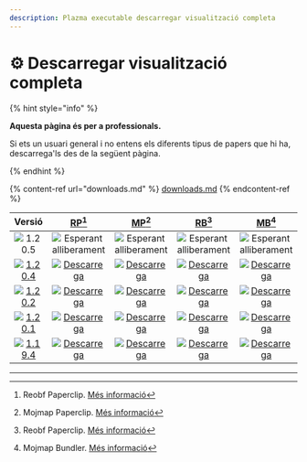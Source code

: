 ```yaml
---
description: Plazma executable descarregar visualització completa
---
```


# ⚙️ Descarregar visualització completa

{% hint style="info" %}

**Aquesta pàgina és per a professionals.**

Si ets un usuari general i no entens els diferents tipus de papers que hi ha,
descarrega'ls des de la següent pàgina.

{% endhint %}

{% content-ref url="downloads.md" %}
[downloads.md](downloads.md)
{% endcontent-ref %}

[wtr]: <https://badge.plazmamc.org/0/En espera de llançament>

|                                       Versió                                      |                                [RP](#user-content-fn-1)[^1]                                |                                [MP](#user-content-fn-2)[^2]                                |                                [RB](#user-content-fn-3)[^3]                                |                                [MB](#user-content-fn-4)[^4]                                |
| :-------------------------------------------------------------------------------: | :----------------------------------------------------------------------------------------: | :----------------------------------------------------------------------------------------: | :----------------------------------------------------------------------------------------: | :----------------------------------------------------------------------------------------: |
|                   ![1.20.5](https://badge.plazmamc.org/0/1.20.5)                  |                                ![Esperant alliberament][wtr]                               |                                ![Esperant alliberament][wtr]                               |                                ![Esperant alliberament][wtr]                               |                                ![Esperant alliberament][wtr]                               |
| [![1.20.4](https://badge.plazmamc.org/2/1.20.4)](https://git.plazmamc.org/1.20.4) | [![Descarrega](https://badge.plazmamc.org/1/Descarrega)](https://dl.plazmamc.org/1.20.4/0) | [![Descarrega](https://badge.plazmamc.org/1/Descarrega)](https://dl.plazmamc.org/1.20.4/1) | [![Descarrega](https://badge.plazmamc.org/1/Descarrega)](https://dl.plazmamc.org/1.20.4/2) | [![Descarrega](https://badge.plazmamc.org/1/Descarrega)](https://dl.plazmamc.org/1.20.4/3) |
| [![1.20.2](https://badge.plazmamc.org/6/1.20.2)](https://git.plazmamc.org/1.20.2) | [![Descarrega](https://badge.plazmamc.org/1/Descarrega)](https://dl.plazmamc.org/1.20.2/0) | [![Descarrega](https://badge.plazmamc.org/1/Descarrega)](https://dl.plazmamc.org/1.20.2/1) | [![Descarrega](https://badge.plazmamc.org/1/Descarrega)](https://dl.plazmamc.org/1.20.2/2) | [![Descarrega](https://badge.plazmamc.org/1/Descarrega)](https://dl.plazmamc.org/1.20.2/3) |
| [![1.20.1](https://badge.plazmamc.org/4/1.20.1)](https://git.plazmamc.org/1.20.1) | [![Descarrega](https://badge.plazmamc.org/1/Descarrega)](https://dl.plazmamc.org/1.20.1/0) | [![Descarrega](https://badge.plazmamc.org/1/Descarrega)](https://dl.plazmamc.org/1.20.1/1) | [![Descarrega](https://badge.plazmamc.org/1/Descarrega)](https://dl.plazmamc.org/1.20.1/2) | [![Descarrega](https://badge.plazmamc.org/1/Descarrega)](https://dl.plazmamc.org/1.20.1/3) |
| [![1.19.4](https://badge.plazmamc.org/4/1.19.4)](https://git.plazmamc.org/1.19.4) | [![Descarrega](https://badge.plazmamc.org/1/Descarrega)](https://dl.plazmamc.org/1.19.4/0) | [![Descarrega](https://badge.plazmamc.org/1/Descarrega)](https://dl.plazmamc.org/1.19.4/1) | [![Descarrega](https://badge.plazmamc.org/1/Descarrega)](https://dl.plazmamc.org/1.19.4/2) | [![Descarrega](https://badge.plazmamc.org/1/Descarrega)](https://dl.plazmamc.org/1.19.4/3) |

***

[^1]: Reobf Paperclip. [Més informació](../administració/inici#id-2)

[^2]: Mojmap Paperclip. [Més informació](../administració/inici#id-2)

[^3]: Reobf Paperclip. [Més informació](../administració/inici#id-2)

[^4]: Mojmap Bundler. [Més informació](../administració/inici#id-2)
